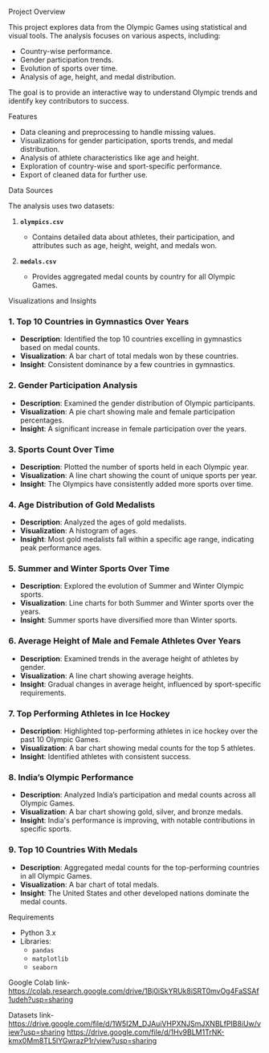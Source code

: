 Project Overview

This project explores data from the Olympic Games using statistical and visual tools. The analysis focuses on various aspects, including:
- Country-wise performance.
- Gender participation trends.
- Evolution of sports over time.
- Analysis of age, height, and medal distribution.

The goal is to provide an interactive way to understand Olympic trends and identify key contributors to success.

Features

- Data cleaning and preprocessing to handle missing values.
- Visualizations for gender participation, sports trends, and medal distribution.
- Analysis of athlete characteristics like age and height.
- Exploration of country-wise and sport-specific performance.
- Export of cleaned data for further use.

Data Sources

The analysis uses two datasets:

1. **`olympics.csv`**  
   - Contains detailed data about athletes, their participation, and attributes such as age, height, weight, and medals won.

2. **`medals.csv`**  
   - Provides aggregated medal counts by country for all Olympic Games.

Visualizations and Insights

### 1. Top 10 Countries in Gymnastics Over Years
- **Description**: Identified the top 10 countries excelling in gymnastics based on medal counts.
- **Visualization**: A bar chart of total medals won by these countries.
- **Insight**: Consistent dominance by a few countries in gymnastics.

### 2. Gender Participation Analysis
- **Description**: Examined the gender distribution of Olympic participants.
- **Visualization**: A pie chart showing male and female participation percentages.
- **Insight**: A significant increase in female participation over the years.

### 3. Sports Count Over Time
- **Description**: Plotted the number of sports held in each Olympic year.
- **Visualization**: A line chart showing the count of unique sports per year.
- **Insight**: The Olympics have consistently added more sports over time.

### 4. Age Distribution of Gold Medalists
- **Description**: Analyzed the ages of gold medalists.
- **Visualization**: A histogram of ages.
- **Insight**: Most gold medalists fall within a specific age range, indicating peak performance ages.

### 5. Summer and Winter Sports Over Time
- **Description**: Explored the evolution of Summer and Winter Olympic sports.
- **Visualization**: Line charts for both Summer and Winter sports over the years.
- **Insight**: Summer sports have diversified more than Winter sports.

### 6. Average Height of Male and Female Athletes Over Years
- **Description**: Examined trends in the average height of athletes by gender.
- **Visualization**: A line chart showing average heights.
- **Insight**: Gradual changes in average height, influenced by sport-specific requirements.

### 7. Top Performing Athletes in Ice Hockey
- **Description**: Highlighted top-performing athletes in ice hockey over the past 10 Olympic Games.
- **Visualization**: A bar chart showing medal counts for the top 5 athletes.
- **Insight**: Identified athletes with consistent success.

### 8. India’s Olympic Performance
- **Description**: Analyzed India’s participation and medal counts across all Olympic Games.
- **Visualization**: A bar chart showing gold, silver, and bronze medals.
- **Insight**: India's performance is improving, with notable contributions in specific sports.

### 9. Top 10 Countries With Medals
- **Description**: Aggregated medal counts for the top-performing countries in all Olympic Games.
- **Visualization**: A bar chart of total medals.
- **Insight**: The United States and other developed nations dominate the medal counts.

Requirements

- Python 3.x
- Libraries:
  - `pandas`
  - `matplotlib`
  - `seaborn`


Google Colab link- https://colab.research.google.com/drive/1Bj0iSkYRUk8iSRT0mvOg4FaSSAf1udeh?usp=sharing


Datasets link- https://drive.google.com/file/d/1W5I2M_DJAuiVHPXNJSmJXNBLfPIB8iUw/view?usp=sharing
               https://drive.google.com/file/d/1Hv9BLM1TrNK-kmx0Mm8TL5lYGwrazP1r/view?usp=sharing
